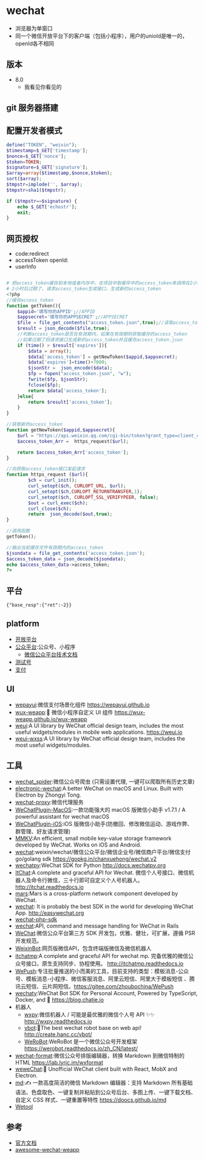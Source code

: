 # wechat

* 浏览器为单窗口
* 同一个微信开放平台下的客户端（包括小程序），用户的unioId是唯一的，openId各不相同

## 版本

* 8.0
    - 我看见你看见的

## git 服务器搭建

## 配置开发者模式

```php
define("TOKEN", "weixin");
$timestamp=$_GET['timestamp'];
$nonce=$_GET['nonce'];
$token=TOKEN;
$signature=$_GET['signature'];
$array=array($timestamp,$nonce,$token);
sort($array);
$tmpstr=implode('', $array);
$tmpstr=sha1($tmpstr);

if ($tmpstr==$signature) {
    echo $_GET['echostr'];
    exit;
}
```

## 网页授权

* code:redirect
* accessToken openId:
* userInfo

```php

# 把access_token缓存到本地或者内存中，在项目中取缓存中的access_token来调用在2小时内都可以随便调用，没有调用次数的
# 2小时后过期了，请求access_token生成接口，生成新的access_token
<?php
//缓存access_token
function getToken(){
    $appid='填写你的APPID';//APPID
    $appsecret='填写你的APPSECRET';//APPSECRET
    $file = file_get_contents("access_token.json",true);//读取access_token.json里面的数据
    $result = json_decode($file,true);
    //判断access_token是否在有效期内，如果在有效期则获取缓存的access_token
    //如果过期了则请求接口生成新的access_token并且缓存access_token.json
    if (time() > $result['expires']){
        $data = array();
        $data['access_token'] = getNewToken($appid,$appsecret);
        $data['expires']=time()+7000;
        $jsonStr =  json_encode($data);
        $fp = fopen("access_token.json", "w");
        fwrite($fp, $jsonStr);
        fclose($fp);
        return $data['access_token'];
    }else{
        return $result['access_token'];
    }
}

//获取新的access_token
function getNewToken($appid,$appsecret){
    $url = "https://api.weixin.qq.com/cgi-bin/token?grant_type=client_credential&appid={$appid}&secret={$appsecret}";
    $access_token_Arr =  https_request($url);

    return $access_token_Arr['access_token'];
}

//向获取access_token接口发起请求
function https_request ($url){
        $ch = curl_init();
        curl_setopt($ch, CURLOPT_URL, $url);
        curl_setopt($ch,CURLOPT_RETURNTRANSFER,1);
        curl_setopt($ch, CURLOPT_SSL_VERIFYPEER, false);
        $out = curl_exec($ch);
        curl_close($ch);
        return  json_decode($out,true);
}

//调用函数
getToken();

//输出当前缓存文件有效期内的access_token
$jsondata = file_get_contents('access_token.json');
$access_token_data = json_decode($jsondata);
echo $access_token_data->access_token;
?>
```

## 平台

```
{"base_resp":{"ret":-2}}
```

## platform

* [开放平台](https://open.weixin.qq.com/)
* [公众平台](https://mp.weixin.qq.com/):公众号、小程序
  - [微信公众平台技术文档](https://mp.weixin.qq.com/wiki?t=resource/res_main&id=mp1472017492_58YV5)
* [测试号](https://mp.weixin.qq.com/debug/cgi-bin/sandbox?t=sandbox/login)
* [支付](https://pay.weixin.qq.com/wiki/doc/api/index.html)

## UI

* [wepayui](https://github.com/wepayui/wepayui):微信支付场景化组件 <https://wepayui.github.io>
* [wux-weapp](https://github.com/wux-weapp/wux-weapp):🐶 微信小程序自定义 UI 组件 <https://wux-weapp.github.io/wux-weapp>
* [weui](https://github.com/Tencent/weui):A UI library by WeChat official design team, includes the most useful widgets/modules in mobile web applications. <https://weui.io>
* [weui-wxss](https://github.com/Tencent/weui-wxss):A UI library by WeChat official design team, includes the most useful widgets/modules.

## 工具

* [wechat_spider](https://github.com/15921483570/wechat_spider):微信公众号爬虫 (只需设置代理, 一键可以爬取所有历史文章)
* [electronic-wechat](https://github.com/geeeeeeeeek/electronic-wechat):A better WeChat on macOS and Linux. Built with Electron by Zhongyi Tong.
* [wechat-proxy](https://github.com/aiportal/wechat-proxy):微信代理服务
* [WeChatPlugin-MacOS](https://github.com/TKkk-iOSer/WeChatPlugin-MacOS):一款功能强大的 macOS 版微信小助手 v1.7.1 / A powerful assistant for wechat macOS
* [WeChatPlugin-iOS](https://github.com/TKkk-iOSer/WeChatPlugin-iOS):iOS 版微信小助手(防撤回、修改微信运动、游戏作弊、群管理、好友请求管理)
* [MMKV](https://github.com/Tencent/MMKV):An efficient, small mobile key-value storage framework developed by WeChat. Works on iOS and Android.
* [wechat](https://github.com/chanxuehong/wechat):weixin/wechat/微信公众平台/微信企业号/微信商户平台/微信支付 go/golang sdk <https://gopkg.in/chanxuehong/wechat.v2>
* [wechatpy](https://github.com/jxtech/wechatpy):WeChat SDK for Python <http://docs.wechatpy.org>
* [ItChat](https://github.com/littlecodersh/ItChat):A complete and graceful API for Wechat. 微信个人号接口、微信机器人及命令行微信，三十行即可自定义个人号机器人。 <http://itchat.readthedocs.io>
* [mars](https://github.com/Tencent/mars):Mars is a cross-platform network component developed by WeChat.
* [wechat](https://github.com/overtrue/wechat): It is probably the best SDK in the world for developing WeChat App. <http://easywechat.org>
* [wechat-php-sdk](https://github.com/dodgepudding/wechat-php-sdk)
* [wechat](https://github.com/Eric-Guo/wechat):API, command and message handling for WeChat in Rails
* [WeChat](https://github.com/thenbsp/wechat):微信公众平台第三方 SDK 开发包，优雅、健壮，可扩展，遵循 PSR 开发规范。
* [WeixinBot](https://github.com/Urinx/WeixinBot):网页版微信API，包含终端版微信及微信机器人
* [itchatmp](https://github.com/littlecodersh/itchatmp):A complete and graceful API for wechat mp. 完备优雅的微信公众号接口，原生支持同步、协程使用。 <http://itchatmp.readthedocs.io>
* [WePush](https://gitee.com/zhoubochina/WePush):专注批量推送的小而美的工具，目前支持的类型：模板消息-公众号、模板消息-小程序、微信客服消息、阿里云短信、阿里大于模板短信 、腾讯云短信、云片网短信。<https://gitee.com/zhoubochina/WePush>
* [wechaty](https://github.com/Chatie/wechaty):WeChat Bot SDK for Personal Account, Powered by TypeScript, Docker, and 💖 <https://blog.chatie.io>
* 机器人
  - [wxpy](https://github.com/youfou/wxpy):微信机器人 / 可能是最优雅的微信个人号 API ✨✨ <http://wxpy.readthedocs.io>
  - [vbot](https://github.com/hanson/vbot):💬The best wechat robot base on web api! <http://create.hanc.cc/vbot/>
  - [WeRoBot](https://github.com/offu/WeRoBot):WeRoBot 是一个微信公众号开发框架 <https://werobot.readthedocs.io/zh_CN/latest/>
* [wechat-format](https://github.com/lyricat/wechat-format):微信公众号排版编辑器，转换 Markdown 到微信特制的 HTML <https://lab.lyric.im/wxformat>
* [weweChat](https://github.com/trazyn/weweChat):💬 Unofficial WeChat client built with React, MobX and Electron.
* [md](https://github.com/doocs/md):✍ 一款高度简洁的微信 Markdown 编辑器：支持 Markdown 所有基础语法、色盘取色、一键复制并粘贴到公众号后台、多图上传、一键下载文档、自定义 CSS 样式、一键重置等特性 <https://doocs.github.io/md>
* [Wetool](https://www.wxb.com/wetool)

## 参考

* [官方文档](https://open.weixin.qq.com/cgi-bin/showdocument?action=dir_list)
* [awesome-wechat-weapp](https://github.com/justjavac/awesome-wechat-weapp)
